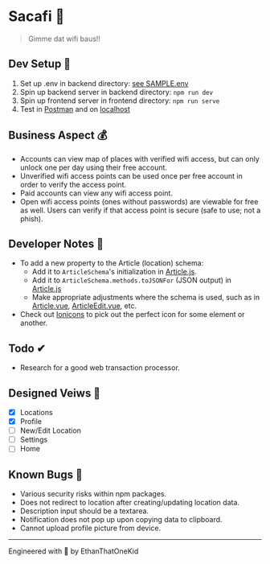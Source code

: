 # Sacafi 🥡
> Gimme dat wifi baus!!

## Dev Setup 🥾
1. Set up .env in backend directory: [see SAMPLE.env](backend/SAMPLE.env)
1. Spin up backend server in backend directory: `npm run dev`
1. Spin up frontend server in frontend directory: `npm run serve`
1. Test in [Postman](https://github.com/gothinkster/realworld/blob/master/api/Conduit.postman_collection.json) and on [localhost](http://localhost:8080)

## Business Aspect 💰
* Accounts can view map of places with verified wifi access, but can only unlock one per day using their free account.
* Unverified wifi access points can be used once per free account in order to verify the access point.
* Paid accounts can view any wifi access point.
* Open wifi access points (ones without passwords) are viewable for free as well. Users can verify if that access point is secure (safe to use; not a phish).

## Developer Notes 📝
* To add a new property to the Article (location) schema:
    * Add it to `ArticleSchema`'s initialization in [Article.js](backend\models\Article.js).
    * Add it to `ArticleSchema.methods.toJSONFor` (JSON output) in [Article.js](backend\models\Article.js)
    * Make appropriate adjustments where the schema is used, such as in [Article.vue](frontend\src\views\Article.vue), [ArticleEdit.vue](frontend\src\views\ArticleEdit.vue), etc.
* Check out [Ionicons](https://ionicons.com/) to pick out the perfect icon for some element or another.

## Todo ✔
* Research for a good web transaction processor.

## Designed Veiws 💅
* [x] Locations
* [x] Profile
* [ ] New/Edit Location
* [ ] Settings
* [ ] Home

## Known Bugs 🐛
* Various security risks within npm packages.
* Does not redirect to location after creating/updating location data.
* Description input should be a textarea.
* Notification does not pop up upon copying data to clipboard.
* Cannot upload profile picture from device.

---

Engineered with 💖 by EthanThatOneKid